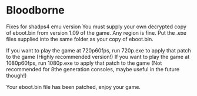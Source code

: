 # Bloodborne
Fixes for shadps4 emu version
You must supply your own decrypted copy of eboot.bin from version 1.09 of the game. Any region is fine.
Put the .exe files supplied into the same folder as your copy of eboot.bin.

If you want to play the game at 720p60fps, run 720p.exe to apply that patch to the game (Highly recommended version!)
If you want to play the game at 1080p60fps, run 1080p.exe to apply that patch to the game (Not recommended for 8the generation consoles, maybe useful in the future though!)

Your eboot.bin file has been patched, enjoy your game.
 
